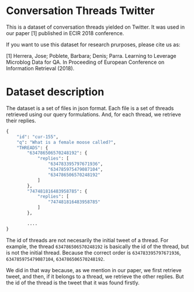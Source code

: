 # Conversation Threads Twitter


This is a dataset of conversation threads yielded on Twitter. 
It was used in our paper [1] published in ECIR 2018 conference. 

If you want to use this dataset for research prurposes, please cite us as:

[1] Herrera, Jose; Poblete, Barbara; Denis; Parra. Learning to Leverage Microblog Data for QA. In Proceeding of European Conference on Information Retrieval (2018). 


# Dataset description


The dataset is a set of files in json format. 
Each file is a set of threads retrieved using our query formulations. 
And, for each thread, we retrieve their replies. 


```python
{
    "id": "cur-155",
    "q": "What is a female moose called?",
    "THREADS": {
        "634786506570248192": {
            "replies": [
                "634783395797671936",
                "634785975479087104",
                "634786506570248192"
            ]
        },
        "747481816483958785": {
            "replies": [
                "747481816483958785"
            ]
        },

        ....
}

```

The id of threads are not necesarily the initial tweet of a thread. 
For example, the thread `634786506570248192` is basically the id of the thread, but is not the initial thread. 
Because the correct order is `634783395797671936`, `634785975479087104`, `634786506570248192`.

We did in that way because, as we mention in our paper, we first retrieve tweet, and then, if it belongs to a thread, we retrieve the other replies. But the id of the thread is the tweet that it was found firstly. 